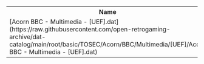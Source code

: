 <table>
<tr><th>Name</th><th>Size</th></tr>
<tr><td>
[Acorn BBC - Multimedia - [UEF].dat](https://raw.githubusercontent.com/open-retrogaming-archive/dat-catalog/main/root/basic/TOSEC/Acorn/BBC/Multimedia/[UEF]/Acorn BBC - Multimedia - [UEF].dat)
</td><td>1123</td></tr>
</table>
